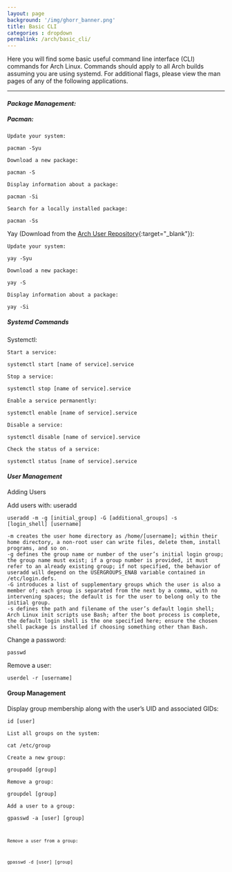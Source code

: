 ```yaml
---
layout: page
background: '/img/ghorr_banner.png'
title: Basic CLI
categories : dropdown
permalink: /arch/basic_cli/
---
```


Here you will find some basic useful command line interface (CLI) commands for Arch Linux.  Commands should apply to all Arch builds assuming you are using systemd.  For additional flags, please view the man pages of any of the following applications.
________________________________________________________________________________________________________________

#### *Package Management:*

##### Pacman:

    Update your system:
    
<code>pacman -Syu</code>

    Download a new package:
    
<code>pacman -S</code>
    
    Display information about a package:
    
<code>pacman -Si</code>
    
    Search for a locally installed package:
    
<code>pacman -Ss</code>

Yay (Download from the [Arch User Repository](https://aur.archlinux.org){:target="_blank"}):

    Update your system:

<code>yay -Syu</code>

    Download a new package:
    
<code>yay -S</code>

    Display information about a package:
    
<code>yay -Si</code>

##### Systemd Commands

Systemctl:

    Start a service:

<code>systemctl start [name of service].service</code>
    
    Stop a service:

<code>systemctl stop [name of service].service</code>
    
    Enable a service permanently:

<code>systemctl enable [name of service].service</code>
   
    Disable a service:

<code>systemctl disable [name of service].service</code>
    
    Check the status of a service:
    
<code>systemctl status [name of service].service</code>

#### *User Management*

Adding Users

Add users with:  useradd

<code>useradd -m -g [initial_group] -G [additional_groups] -s [login_shell] [username]</code>

    -m creates the user home directory as /home/[username]; within their home directory, a non-root user can write files, delete them, install programs, and so on.
    -g defines the group name or number of the user’s initial login group; the group name must exist; if a group number is provided, it must refer to an already existing group; if not specified, the behavior of useradd will depend on the USERGROUPS_ENAB variable contained in /etc/login.defs.
    -G introduces a list of supplementary groups which the user is also a member of; each group is separated from the next by a comma, with no intervening spaces; the default is for the user to belong only to the initial group.
    -s defines the path and filename of the user’s default login shell; Arch Linux init scripts use Bash; after the boot process is complete, the default login shell is the one specified here; ensure the chosen shell package is installed if choosing something other than Bash.

Change a password:

<code>passwd</code>

Remove a user:

<code>userdel -r [username]</code>

#### Group Management

Display group membership along with the user’s UID and associated GIDs:
    
<code>id [user]</code>

    List all groups on the system:

<code>cat /etc/group</code>

    Create a new group:
    
<code>groupadd [group]</code>

    Remove a group:

<code>groupdel [group]</code>
    
    Add a user to a group:

<code>gpasswd -a [user] [group]
    
    Remove a user from a group:

<code>gpasswd -d [user] [group]

